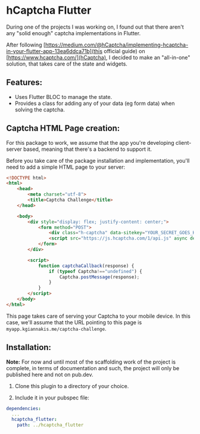 # hCaptcha Flutter

During one of the projects I was working on, I found out that there aren't any "solid enough" captcha implementations in Flutter.

After following [https://medium.com/@hCaptcha/implementing-hcaptcha-in-your-flutter-app-13ea6ddca71b](this official guide) on [https://www.hcaptcha.com/](hCaptcha), I decided to make an
"all-in-one" solution, that takes care of the state and widgets.

## Features:

- Uses Flutter BLOC to manage the state.
- Provides a class for adding any of your data (eg form data) when solving the captcha.

## Captcha HTML Page creation:

For this package to work, we assume that the app you're developing client-server based, meaning that there's a backend to support it.

Before you take care of the package installation and implementation, you'll need to add a simple HTML page to your server:

```html
<!DOCTYPE html>
<html>
    <head>
        <meta charset="utf-8">
        <title>Captcha Challenge</title>
    </head>

    <body>
        <div style="display: flex; justify-content: center;">
            <form method="POST">
                <div class="h-captcha" data-sitekey="YOUR_SECRET_GOES_HERE" data-callback="captchaCallback"></div>
                <script src="https://js.hcaptcha.com/1/api.js" async defer></script>
            </form>
        </div>

        <script>
            function captchaCallback(response) {
                if (typeof Captcha!=="undefined") {
                    Captcha.postMessage(response);
                }
            }
        </script>
    </body>
</html>
```

This page takes care of serving your Captcha to your mobile device. In this case, we'll assume that the URL pointing to this page is `myapp.kgiannakis.me/captcha-challenge`.

## Installation:

**Note:** For now and until most of the scaffolding work of the project is complete, in terms of documentation and such, the project will only be published here and not on pub.dev.

1. Clone this plugin to a directory of your choice.

2. Include it in your pubspec file:

```yaml
dependencies:
  ...
  hcaptcha_flutter:
    path: ../hcaptcha_flutter
```
